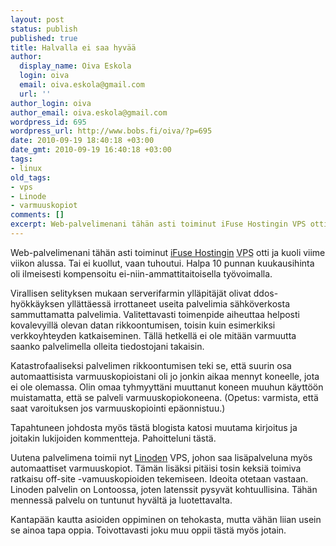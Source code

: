 ```yaml
---
layout: post
status: publish
published: true
title: Halvalla ei saa hyvää
author:
  display_name: Oiva Eskola
  login: oiva
  email: oiva.eskola@gmail.com
  url: ''
author_login: oiva
author_email: oiva.eskola@gmail.com
wordpress_id: 695
wordpress_url: http://www.bobs.fi/oiva/?p=695
date: 2010-09-19 18:40:18 +03:00
date_gmt: 2010-09-19 16:40:18 +03:00
tags:
- linux
old_tags:
- vps
- Linode
- varmuuskopiot
comments: []
excerpt: Web-palvelimenani tähän asti toiminut iFuse Hostingin VPS otti ja kuoli viime viikon alussa. Tai ei kuollut, vaan tuhoutui.
---
```

<p>Web-palvelimenani tähän asti toiminut <a href="http://ifusehosting.com/home">iFuse Hostingin</a> <abbr title="Virtual Private Sever">VPS</abbr> otti ja kuoli viime viikon alussa. Tai ei kuollut, vaan tuhoutui. Halpa 10 punnan kuukausihinta oli ilmeisesti kompensoitu ei-niin-ammattitaitoisella työvoimalla.</p>
<p>Virallisen selityksen mukaan serverifarmin ylläpitäjät olivat ddos-hyökkäyksen yllättäessä irrottaneet useita palvelimia sähköverkosta sammuttamatta palvelimia. Valitettavasti toimenpide aiheuttaa helposti kovalevyillä olevan datan rikkoontumisen, toisin kuin esimerkiksi verkkoyhteyden katkaiseminen. Tällä hetkellä ei ole mitään varmuutta saanko palvelimella olleita tiedostojani takaisin.</p>
<p>Katastrofaaliseksi palvelimen rikkoontumisen teki se, että suurin osa automaattisista varmuuskopioistani oli jo jonkin aikaa mennyt koneelle, jota ei ole olemassa. Olin omaa tyhmyyttäni muuttanut koneen muuhun käyttöön muistamatta, että se palveli varmuuskopiokoneena. (Opetus: varmista, että saat varoituksen jos varmuuskopiointi epäonnistuu.)</p>
<p>Tapahtuneen johdosta myös tästä blogista katosi muutama kirjoitus ja joitakin lukijoiden kommentteja. Pahoitteluni tästä.</p>
<p>Uutena palvelimena toimii nyt <a href="http://www.linode.com/?r=a5ee99ca3460fa24e8ee172aa706b8a0f7a4e725">Linoden</a> VPS, johon saa lisäpalveluna myös automaattiset varmuuskopiot. Tämän lisäksi pitäisi tosin keksiä toimiva ratkaisu off-site -vamuuskopioiden tekemiseen. Ideoita otetaan vastaan. Linoden palvelin on Lontoossa, joten latenssit pysyvät kohtuullisina. Tähän mennessä palvelu on tuntunut hyvältä ja luotettavalta.</p>
<p>Kantapään kautta asioiden oppiminen on tehokasta, mutta vähän liian usein se ainoa tapa oppia. Toivottavasti joku muu oppii tästä myös jotain.</p>
